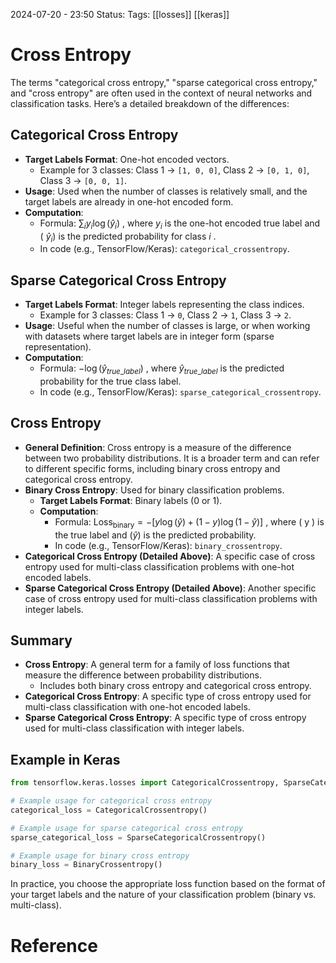 2024-07-20 - 23:50
Status: 
Tags: [[losses]] [[keras]]
# Cross Entropy

The terms "categorical cross entropy," "sparse categorical cross entropy," and "cross entropy" are often used in the context of neural networks and classification tasks. Here’s a detailed breakdown of the differences:

## Categorical Cross Entropy

- **Target Labels Format**: One-hot encoded vectors.
  - Example for 3 classes: Class 1 -> `[1, 0, 0]`, Class 2 -> `[0, 1, 0]`, Class 3 -> `[0, 0, 1]`.
- **Usage**: Used when the number of classes is relatively small, and the target labels are already in one-hot encoded form.
- **Computation**: 
  - Formula: $\sum_{i} y_i \log(\hat{y}_i)$ , where $y_i$ is the one-hot encoded true label and ( $\hat{y}_i)$ is the predicted probability for class $i$ .
  - In code (e.g., TensorFlow/Keras): `categorical_crossentropy`.

## Sparse Categorical Cross Entropy

- **Target Labels Format**: Integer labels representing the class indices.
  - Example for 3 classes: Class 1 -> `0`, Class 2 -> `1`, Class 3 -> `2`.
- **Usage**: Useful when the number of classes is large, or when working with datasets where target labels are in integer form (sparse representation).
- **Computation**: 
  - Formula: $-\log(\hat{y}_{true\_label})$ , where $\hat{y}_{true\_label}$  is the predicted probability for the true class label.
  - In code (e.g., TensorFlow/Keras): `sparse_categorical_crossentropy`.

## Cross Entropy

- **General Definition**: Cross entropy is a measure of the difference between two probability distributions. It is a broader term and can refer to different specific forms, including binary cross entropy and categorical cross entropy.
- **Binary Cross Entropy**: Used for binary classification problems.
  - **Target Labels Format**: Binary labels (0 or 1).
  - **Computation**: 
    - Formula: $\text{Loss}_{\text{binary}} = -[y \log(\hat{y}) + (1 - y) \log(1 - \hat{y})]$ , where ( y ) is the true label and $(\hat{y})$  is the predicted probability.
    - In code (e.g., TensorFlow/Keras): `binary_crossentropy`.
- **Categorical Cross Entropy (Detailed Above)**: A specific case of cross entropy used for multi-class classification problems with one-hot encoded labels.
- **Sparse Categorical Cross Entropy (Detailed Above)**: Another specific case of cross entropy used for multi-class classification problems with integer labels.

## Summary

- **Cross Entropy**: A general term for a family of loss functions that measure the difference between probability distributions.
  - Includes both binary cross entropy and categorical cross entropy.
- **Categorical Cross Entropy**: A specific type of cross entropy used for multi-class classification with one-hot encoded labels.
- **Sparse Categorical Cross Entropy**: A specific type of cross entropy used for multi-class classification with integer labels.

## Example in Keras

```python
from tensorflow.keras.losses import CategoricalCrossentropy, SparseCategoricalCrossentropy, BinaryCrossentropy

# Example usage for categorical cross entropy
categorical_loss = CategoricalCrossentropy()

# Example usage for sparse categorical cross entropy
sparse_categorical_loss = SparseCategoricalCrossentropy()

# Example usage for binary cross entropy
binary_loss = BinaryCrossentropy()
```

In practice, you choose the appropriate loss function based on the format of your target labels and the nature of your classification problem (binary vs. multi-class).


# Reference